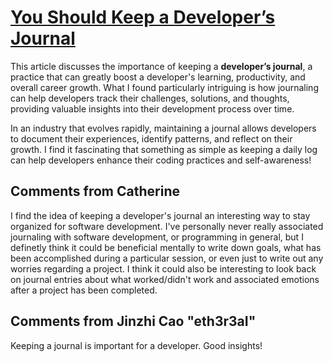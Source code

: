 # [You Should Keep a Developer’s Journal](https://stackoverflow.blog/2024/12/24/you-should-keep-a-developer-s-journal/)
This article discusses the importance of keeping a **developer’s journal**, a practice that can greatly boost a developer's learning, productivity, and overall career growth. What I found particularly intriguing is how journaling can help developers track their challenges, solutions, and thoughts, providing valuable insights into their development process over time.

In an industry that evolves rapidly, maintaining a journal allows developers to document their experiences, identify patterns, and reflect on their growth. I find it fascinating that something as simple as keeping a daily log can help developers enhance their coding practices and self-awareness!


## Comments from Catherine
I find the idea of keeping a developer's journal an interesting way to stay organized for software development. I've personally never really associated journaling with software development, or programming in general, but I definetly think it could be beneficial mentally to write down goals, what has been accomplished during a particular session, or even just to write out any worries regarding a project. I think it could also be interesting to look back on journal entries about what worked/didn't work and associated emotions after a project has been completed.

## Comments from Jinzhi Cao "eth3r3aI"
Keeping a journal is important for a developer. Good insights!

